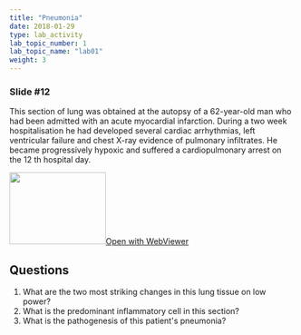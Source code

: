 ```yaml
---
title: "Pneumonia"
date: 2018-01-29
type: lab_activity
lab_topic_number: 1
lab_topic_name: "lab01"
weight: 3
---
```

<div class="entrybody">
<h3>Slide #12</h3>

<p>This section of lung was obtained at the autopsy of a 62-year-old man who had been admitted with an acute myocardial infarction. During a two week hospitalisation he had developed several cardiac arrhythmias, left ventricular failure and chest X-ray evidence of pulmonary infiltrates. He became progressively hypoxic and suffered a cardiopulmonary arrest on the 12 th hospital day.<br clear="all"></p>

<div class="thumbnail"><a href="http://virtualslides.cumc.columbia.edu/Lung%20Path%2005.svs/view.apml?" target="_blank"><img alt="" src="/assets/images/slide_lungpath05.jpg" width="170" height="127" class="mt-image-left"></a><a href="http://virtualslides.cumc.columbia.edu/Lung%20Path%2005.svs/view.apml?" target="_blank">Open with WebViewer</a></div>

<h2>Questions</h2>


<ol>
<li>What are the two most striking changes in this lung tissue on low power?</li>
<li>What is the predominant inflammatory cell in this section?</li>
<li>What is the pathogenesis of this patient's pneumonia?</li>
</ol>


						
</div>
